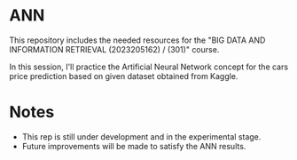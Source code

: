 # ANN
This repository includes the needed resources for the "BIG DATA AND INFORMATION RETRIEVAL (2023205162) / (301)" course.

In this session, I'll practice the Artificial Neural Network concept for the cars price prediction based on given dataset obtained from Kaggle.

# Notes
- This rep is still under development and in the experimental stage.
- Future improvements will be made to satisfy the ANN results.
